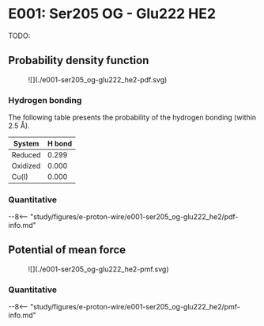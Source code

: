 # E001: Ser205 OG - Glu222 HE2

TODO:

<div id="reduced-view" class="mol-container"></div>
<script>
document.addEventListener('DOMContentLoaded', (event) => {
    const viewer = molstar.Viewer.create('reduced-view', {
        layoutIsExpanded: false,
        layoutShowControls: false,
        layoutShowRemoteState: false,
        layoutShowSequence: true,
        layoutShowLog: false,
        layoutShowLeftPanel: false,
        viewportShowExpand: true,
        viewportShowSelectionMode: true,
        viewportShowAnimation: false,
        pdbProvider: 'rcsb',
    }).then(viewer => {
        // viewer.loadStructureFromUrl("/analysis/005-rogfp-glh-md/data/traj/frame_106403.pdb", "pdb");
        viewer.loadSnapshotFromUrl("/misc/002-molstar-states/reduced-example.molj", "molj");
    });
});
</script>

## Probability density function

<figure markdown>
![](./e001-ser205_og-glu222_he2-pdf.svg)
</figure>

### Hydrogen bonding

The following table presents the probability of the hydrogen bonding (within 2.5 Å).

| System | H bond |
| ------ | ------ |
| Reduced | 0.299 |
| Oxidized | 0.000 |
| Cu(I) | 0.000 |

### Quantitative

--8<-- "study/figures/e-proton-wire/e001-ser205_og-glu222_he2/pdf-info.md"

## Potential of mean force

<figure markdown>
![](./e001-ser205_og-glu222_he2-pmf.svg)
</figure>

### Quantitative

--8<-- "study/figures/e-proton-wire/e001-ser205_og-glu222_he2/pmf-info.md"
